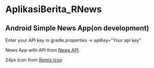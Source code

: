 # AplikasiBerita_RNews
## Android Simple News App(on development)

Enter your API key in gradle.properties -> apiKey="Your api key"

News App with API from [News API](https://newsapi.org/).

24px Icon from [Remix Icon](https://remixicon.com/)
